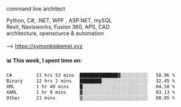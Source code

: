command line architect

Python, C#, .NET, WPF , ASP.NET, mySQL <br>
Revit, Navisworks, Fusion 360, APS, CAD <br>
architecture, opensource & automation<br>
<br>
--> https://symonkipkemei.xyz

#### 📊 This week, I spent time on:
<!--START_SECTION:waka-->

```txt
C#         21 hrs 53 mins  ██████████████▓░░░░░░░░░░   58.96 %
Binary     12 hrs 2 mins   ████████░░░░░░░░░░░░░░░░░   32.45 %
XML        1 hr 40 mins    █░░░░░░░░░░░░░░░░░░░░░░░░   04.50 %
XAML       1 hr 9 mins     ▓░░░░░░░░░░░░░░░░░░░░░░░░   03.13 %
Other      21 mins         ▒░░░░░░░░░░░░░░░░░░░░░░░░   00.95 %
```

<!--END_SECTION:waka-->
